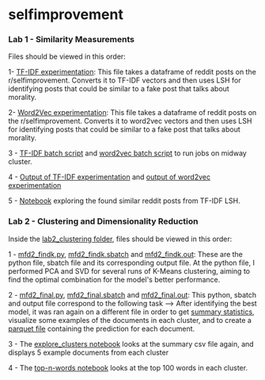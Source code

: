# selfimprovement

### Lab 1 - Similarity Measurements

Files should be viewed in this order:

1- [TF-IDF experimentation](tfidf.py): This file takes a dataframe of reddit posts on the r/selfimprovement. Converts it to TF-IDF vectors and then uses LSH for identifying posts that could be similar to a fake post that talks about morality. 

2- [Word2Vec experimentation](word2vec.py): This file takes a dataframe of reddit posts on the r/selfimprovement. Converts it to word2vec vectors and then uses LSH for identifying posts that could be similar to a fake post that talks about morality. 

3 - [TF-IDF batch script](tfidf.sbatch) and [word2vec batch script](word2vec.sbatch) to run jobs on midway cluster.

4 - [Output of TF-IDF experimentation](tfidf.out) and [output of word2vec experimentation](word2vec.out)

5 - [Notebook](exploring_reddit.ipynb) exploring the found similar reddit posts from TF-IDF LSH. 

### Lab 2 - Clustering and Dimensionality Reduction 

Inside the [lab2_clustering folder](lab2_clustering), files should be viewed in this order: 

1 - [mfd2_findk.py](lab2_clustering/mfd2_findk.py), [mfd2_findk.sbatch](lab2_clustering/mfd2_findk.sbatch) and [mfd2_findk.out](lab2_clustering/mfd2_findk.out): These are the python file, sbatch file and its corresponding output file. At the python file, I performed PCA and SVD for several runs of K-Means clustering, aiming to find the optimal combination for the model's better performance. 

2 - [mfd2_final.py](lab2_clustering/mfd2_final.py), [mfd2_final.sbatch](lab2_clustering/mfd2_final.sbatch) and [mfd2_final.out](lab2_clustering/mfd2_final.out): This python, sbatch and output file correspond to the following task -->  After identifying the best model, it was ran again on a different file in order to get [summary statistics](lab2_clustering/summary_mfd2_clustering), visualize some examples of the documents in each cluster, and to create a [parquet file](lab2_clustering/data_and_predictions) containing the prediction for each document. 

3 - The [explore_clusters notebook](lab2_clustering/explore_clusters.ipynb) looks at the summary csv file again, and displays 5 example documents from each cluster

4 - The [top-n-words notebook](lab2_clustering/top-n-words.ipynb) looks at the top 100 words in each cluster. 



